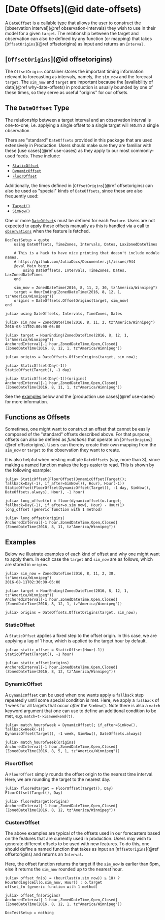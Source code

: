 # [Date Offsets](@id date-offsets)

A [`DateOffset`](@ref) is a callable type that allows the user to construct the [observation interval](@ref observation-intervals) they wish to use in their model for a given `target`.
The relationship between the target and observation can also be defined by any function (or mapping) that takes [`OffsetOrigins`](@ref offsetorigins) as input and returns an `Interval`.

## [`OffsetOrigins`](@id offsetorigins)

The `OffsetOrigins` container stores the important timing information relevant to forecasting as intervals, namely, the `sim_now` and the forecast `target`. 
The `sim_now` and `target` are important because the [availability of data](@ref why-date-offsets) in production is usually bounded by one of these times, so they serve as useful "origins" for our offsets.

## The `DateOffset` Type

The relationship between a target interval and an observation interval is one-to-one, i.e. applying a single offset to a single target will return a single observation.

There are "standard" `DateOffsets` provided in this package that are used extensively in Production.
Users should make sure they are familiar with these [use cases](@ref use-cases) as they apply to our most commonly-used feeds.
These include:
* [`StaticOffset`](@ref)
* [`DynamicOffset`](@ref)
* [`FloorOffset`](@ref)

Additionally, the times defined in [`OffsetOrigins`](@ref offsetorigins) can also be used as "special" kinds of `DateOffsets`, since these are also frequently used:
* [`Target()`](@ref) 
* [`SimNow()`](@ref)

One or more [`DateOffset`](@ref)s must be defined for each `Feature`.
Users are not expected to apply these offsets manually as this is handled via a call to [`observations`](@ref) when the feature is fetched.

```@meta
DocTestSetup = quote
    using DateOffsets, TimeZones, Intervals, Dates, LaxZonedDateTimes

    # This is a hack to have nice printing that doesn't include module names.
    # https://github.com/JuliaDocs/Documenter.jl/issues/944
    @eval Main begin
        using DateOffsets, Intervals, TimeZones, Dates, LaxZonedDateTimes
    end

    sim_now = ZonedDateTime(2016, 8, 11, 2, 30, tz"America/Winnipeg")
    target = HourEnding(ZonedDateTime(2016, 8, 12, 1, tz"America/Winnipeg"))
    origins = DateOffsets.OffsetOrigins(target, sim_now)
end
```

```jldoctest offsets
julia> using DateOffsets, Intervals, TimeZones, Dates

julia> sim_now = ZonedDateTime(2016, 8, 11, 2, tz"America/Winnipeg")
2016-08-11T02:00:00-05:00

julia> target = HourEnding(ZonedDateTime(2016, 8, 12, 1, tz"America/Winnipeg"))
AnchoredInterval{-1 hour,ZonedDateTime,Open,Closed}(ZonedDateTime(2016, 8, 12, 1, tz"America/Winnipeg"))

julia> origins = DateOffsets.OffsetOrigins(target, sim_now);

julia> StaticOffset(Day(-1))
StaticOffset(Target(), -1 day)

julia> StaticOffset(Day(-1))(origins)
AnchoredInterval{-1 hour,ZonedDateTime,Open,Closed}(ZonedDateTime(2016, 8, 11, 1, tz"America/Winnipeg"))
```

See the [examples](#examples) below and the [production use cases](@ref use-cases) for more information.

## Functions as Offsets

Sometimes, one might want to construct an offset that cannot be easily composed of the "standard" offsets described above.
For that purpose, offsets can also be defined as _functions_ that operate on [`OffsetOrigins`](@ref offsetorigins).
Users can thereby create their own mapping from the `sim_now` or `target` to the observation they want to create.

It is also helpful when nesting multiple `DateOffsets` (say, more than 3), since making a named function makes the logs easier to read.
This is shown by the following example:

```jldoctest offsets
julia> StaticOffset(FloorOffset(DynamicOffset(Target(); fallback=Day(-1), if_after=SimNow()), Hour), Hour(-1))
StaticOffset(FloorOffset(DynamicOffset(Target(), -1 day, SimNow(), DateOffsets.always), Hour), -1 hour)

julia> long_offset(o) = floor(dynamicoffset(o.target; fallback=Day(-1), if_after=o.sim_now), Hour) - Hour(1)
long_offset (generic function with 1 method)

julia> long_offset(origins)
AnchoredInterval{-1 hour,ZonedDateTime,Open,Closed}(ZonedDateTime(2016, 8, 11, tz"America/Winnipeg"))
```

## Examples

Below we illustrate examples of each kind of offset and why one might want to apply them.
In each case the `target` and `sim_now` are as follows, which are stored in `origins`.

```jldoctest examples
julia> sim_now = ZonedDateTime(2016, 8, 11, 2, 30, tz"America/Winnipeg")
2016-08-11T02:30:00-05:00

julia> target = HourEnding(ZonedDateTime(2016, 8, 12, 1, tz"America/Winnipeg"))
AnchoredInterval{-1 hour,ZonedDateTime,Open,Closed}(ZonedDateTime(2016, 8, 12, 1, tz"America/Winnipeg"))

julia> origins = DateOffsets.OffsetOrigins(target, sim_now);
```

### StaticOffset

A `StaticOffset` applies a fixed step to the offset origin.
In this case, we are applying a lag of 1 hour, which is applied to the target hour by default.

```jldoctest examples
julia> static_offset = StaticOffset(Hour(-1))
StaticOffset(Target(), -1 hour)

julia> static_offset(origins)
AnchoredInterval{-1 hour,ZonedDateTime,Open,Closed}(ZonedDateTime(2016, 8, 12, tz"America/Winnipeg"))
```

### DynamicOffset

A `DynamicOffset` can be used when one wants apply a `fallback` step repeatedly until some special condition is met.
Here, we apply a `fallback` of 1 week for all targets that occur _after_ the `SimNow()`.
Note there is also a `match` keyword argument that one can use to define an additional condition to be met, e.g. `match=t->isaweekend(t)`.

```jldoctest examples
julia> match_hourofweek = DynamicOffset(; if_after=SimNow(), fallback=Week(-1))
DynamicOffset(Target(), -1 week, SimNow(), DateOffsets.always)

julia> match_hourofweek(origins)
AnchoredInterval{-1 hour,ZonedDateTime,Open,Closed}(ZonedDateTime(2016, 8, 5, 1, tz"America/Winnipeg"))
```

### FloorOffset

A `FloorOffset` simply rounds the offset origin to the nearest time interval.
Here, we are rounding the target to the nearest day.

```jldoctest examples
julia> flooredtarget = FloorOffset(Target(), Day)
FloorOffset(Target(), Day)

julia> flooredtarget(origins)
AnchoredInterval{-1 hour,ZonedDateTime,Open,Closed}(ZonedDateTime(2016, 8, 12, tz"America/Winnipeg"))
```

### CustomOffset

The above examples are typical of the offsets used in our forecasters based on the features that are currently used in production.
Users may wish to generate different offsets to be used with new features.
To do this, one should define a named function that takes as input an [`OffsetOrigins`](@ref offsetorigins) and returns an `Interval`.

Here, the offset function returns the target if the `sim_now` is earlier than 6pm, else it returns the `sim_now` rounded up to the nearest hour.

```jldoctest examples
julia> offset_fn(o) = (hour(last(o.sim_now)) ≥ 18) ? HourEnding(ceil(o.sim_now, Hour)) : o.target
offset_fn (generic function with 1 method)

julia> offset_fn(origins)
AnchoredInterval{-1 hour,ZonedDateTime,Open,Closed}(ZonedDateTime(2016, 8, 12, 1, tz"America/Winnipeg"))
```

```@meta
DocTestSetup = nothing
```
